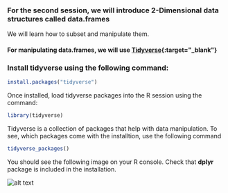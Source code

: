### For the second session, we will introduce 2-Dimensional data structures called data.frames

We will learn how to subset and manipulate them. 

#### For manipulating data.frames, we will use [Tidyverse](https://www.tidyverse.org/){:target="_blank"}

### Install tidyverse using the following command:

```r
install.packages("tidyverse")
```

Once installed, load tidyverse packages into the R session using the command:

```r
library(tidyverse)
```

Tidyverse is a collection of packages that help with data manipulation. To see, which packages come with the installtion, use the following command

```r
tidyverse_packages()
```

You should see the following image on your R console. Check that **dplyr** package is included in the installation. 

![alt text](https://github.com/sumeetpalsingh/R_course/blob/master/images/Tidyverse_load.png "Tidyverse Load")

